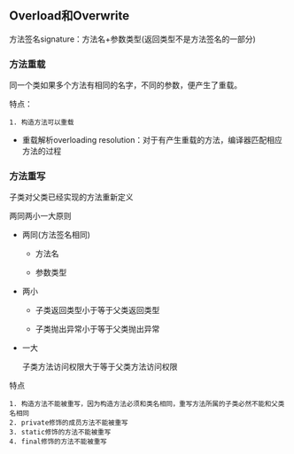 ## Overload和Overwrite

方法签名signature：方法名+参数类型(返回类型不是方法签名的一部分)

### 方法重载

同一个类如果多个方法有相同的名字，不同的参数，便产生了重载。

特点：

    1. 构造方法可以重载

* 重载解析overloading resolution：对于有产生重载的方法，编译器匹配相应方法的过程
  
### 方法重写

子类对父类已经实现的方法重新定义

两同两小一大原则

* 两同(方法签名相同)

    * 方法名
    
    * 参数类型
    
* 两小

    * 子类返回类型小于等于父类返回类型
    
    * 子类抛出异常小于等于父类抛出异常
    
* 一大

    子类方法访问权限大于等于父类方法访问权限

特点

    1. 构造方法不能被重写，因为构造方法必须和类名相同，重写方法所属的子类必然不能和父类名相同
    2. private修饰的成员方法不能被重写
    3. static修饰的方法不能被重写
    4. final修饰的方法不能被重写

